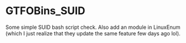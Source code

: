 # GTFOBins_SUID

Some simple SUID bash script check. Also add an module in LinuxEnum (which I just realize that they update the same feature few days ago lol).
